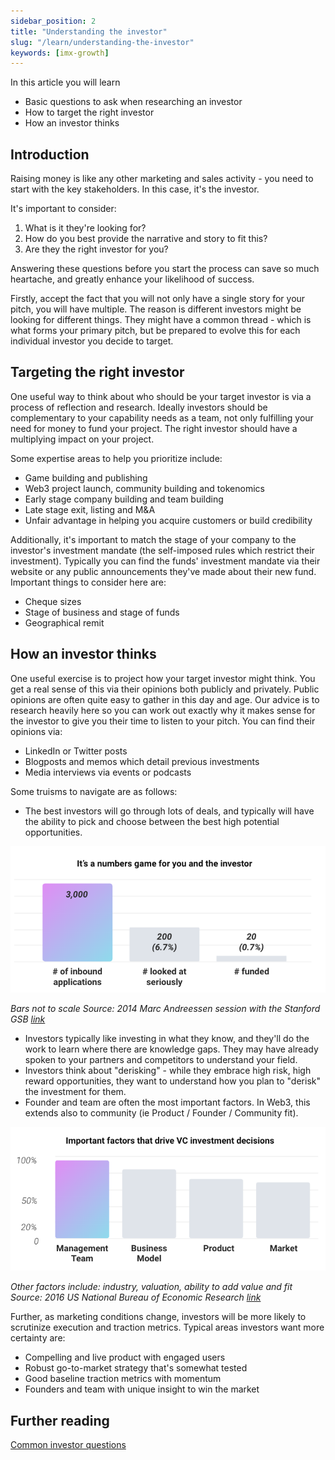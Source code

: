 ```yaml
---
sidebar_position: 2
title: "Understanding the investor"
slug: "/learn/understanding-the-investor"
keywords: [imx-growth]
---
```


In this article you will learn

- Basic questions to ask when researching an investor
- How to target the right investor
- How an investor thinks

## Introduction

Raising money is like any other marketing and sales activity - you need to start with the key stakeholders. In this case, it's the investor.

It's important to consider:

1. What is it they're looking for?
2. How do you best provide the narrative and story to fit this?
3. Are they the right investor for you?

Answering these questions before you start the process can save so much heartache, and greatly enhance your likelihood of success.

Firstly, accept the fact that you will not only have a single story for your pitch, you will have multiple. The reason is different investors might be looking for different things. They might have a common thread - which is what forms your primary pitch, but be prepared to evolve this for each individual investor you decide to target.

## Targeting the right investor

One useful way to think about who should be your target investor is via a process of reflection and research. Ideally investors should be complementary to your capability needs as a team, not only fulfilling your need for money to fund your project. The right investor should have a multiplying impact on your project.

Some expertise areas to help you prioritize include:

- Game building and publishing
- Web3 project launch, community building and tokenomics
- Early stage company building and team building
- Late stage exit, listing and M&A
- Unfair advantage in helping you acquire customers or build credibility

Additionally, it's important to match the stage of your company to the investor's investment mandate (the self-imposed rules which restrict their investment). Typically you can find the funds' investment mandate via their website or any public announcements they've made about their new fund. Important things to consider here are:

- Cheque sizes
- Stage of business and stage of funds
- Geographical remit

## How an investor thinks

One useful exercise is to project how your target investor might think. You get a real sense of this via their opinions both publicly and privately. Public opinions are often quite easy to gather in this day and age. Our advice is to research heavily here so you can work out exactly why it makes sense for the investor to give you their time to listen to your pitch. You can find their opinions via:

- LinkedIn or Twitter posts
- Blogposts and memos which detail previous investments
- Media interviews via events or podcasts

Some truisms to navigate are as follows:

- The best investors will go through lots of deals, and typically will have the ability to pick and choose between the best high potential opportunities.

![](../../../../static/img/learn/numbersgame-forinvestor.png)

*Bars not to scale
Source: 2014 Marc Andreessen session with the Stanford GSB [link](https://www.youtube.com/watch?v=JYYsXzt1VDc)*



- Investors typically like investing in what they know, and they'll do the work to learn where there are knowledge gaps. They may have already spoken to your partners and competitors to understand your field.
- Investors think about "derisking" - while they embrace high risk, high reward opportunities, they want to understand how you plan to "derisk" the investment for them.
- Founder and team are often the most important factors. In Web3, this extends also to community (ie Product / Founder / Community fit).

![](../../../../static/img/learn/factors-that-drive-decisions.png)

*Other factors include: industry, valuation, ability to add value and fit
Source: 2016 US National Bureau of Economic Research [link](https://www.nber.org/digest/dec16/how-do-venture-capitalists-make-decisions)*

Further, as marketing conditions change, investors will be more likely to scrutinize execution and traction metrics. Typical areas investors want more certainty are:

- Compelling and live product with engaged users
- Robust go-to-market strategy that's somewhat tested
- Good baseline traction metrics with momentum
- Founders and team with unique insight to win the market

## Further reading
[Common investor questions](common-investor-questions)